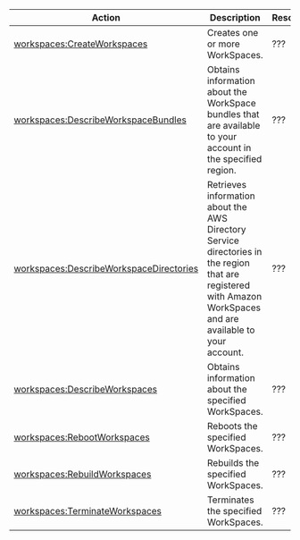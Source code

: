 | Action | Description | Resource | Condition |
| --- | --- | --- | --- |
| [workspaces:CreateWorkspaces](http://docs.aws.amazon.com/workspaces/latest/devguide/API_CreateWorkspaces.html) | Creates one or more WorkSpaces. | ??? | - |
| [workspaces:DescribeWorkspaceBundles](http://docs.aws.amazon.com/workspaces/latest/devguide/API_DescribeWorkspaceBundles.html) | Obtains information about the WorkSpace bundles that are available to your account in the specified region. | ??? | - |
| [workspaces:DescribeWorkspaceDirectories](http://docs.aws.amazon.com/workspaces/latest/devguide/API_DescribeWorkspaceDirectories.html) | Retrieves information about the AWS Directory Service directories in the region that are registered with Amazon WorkSpaces and are available to your account. | ??? | - |
| [workspaces:DescribeWorkspaces](http://docs.aws.amazon.com/workspaces/latest/devguide/API_DescribeWorkspaces.html) | Obtains information about the specified WorkSpaces. | ??? | - |
| [workspaces:RebootWorkspaces](http://docs.aws.amazon.com/workspaces/latest/devguide/API_RebootWorkspaces.html) | Reboots the specified WorkSpaces. | ??? | - |
| [workspaces:RebuildWorkspaces](http://docs.aws.amazon.com/workspaces/latest/devguide/API_RebuildWorkspaces.html) | Rebuilds the specified WorkSpaces. | ??? | - |
| [workspaces:TerminateWorkspaces](http://docs.aws.amazon.com/workspaces/latest/devguide/API_TerminateWorkspaces.html) | Terminates the specified WorkSpaces. | ??? | - |

